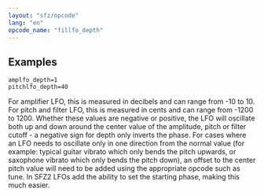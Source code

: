 ```yaml
---
layout: "sfz/opcode"
lang: "en"
opcode_name: "fillfo_depth"
---
```

## Examples

```
amplfo_depth=1
pitchlfo_depth=40
```

For amplifier LFO, this is measured in decibels and can range from -10 to 10.
For pitch and filter LFO, this is measured in cents and can
range from -1200 to 1200. Whether these values are negative or positive, the LFO
will oscillate both up and down around the center value of the amplitude, pitch
or filter cutoff - a negative sign for depth only inverts the phase.
For cases where an LFO needs to oscillate only in one direction from the normal
value (for example: typical guitar vibrato which only bends the pitch upwards,
or saxophone vibrato which only bends the pitch down), an offset to the center
pitch value will need to be added using the appropriate opcode such as tune.
In SFZ2 LFOs add the ability to set the starting phase, making this much easier.

